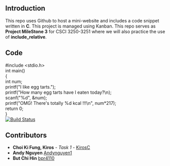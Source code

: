 ## Introduction
This repo uses Github to host a mini-website and includes a code snippet written in **C**. This project is managed using Kanban. This repo serves as **Project MileStone 3** for CSCI 3250-3251 where we will also practice the use of **include_relative**.

## Code
#include <stdio.h>  
int main()  
{  
   int num;  
   printf("I like egg tarts.");  
   printf("How many egg tarts have I eaten today?\n);  
   scanf("%d", &num);  
   printf("OMG! There's totally %d kcal !!!\n", num*217);  
   return 0;  
}  
[![Build Status](https://travis-ci.org/csci3250-2019/project-team-b.svg?branch=master)](https://travis-ci.org/csci3250-2019/project-team-b)

## Contributors

* **Choi Ki Fung, Kiros** - *Task 1* - [KirosC](https://github.com/KirosC)
* **Andy Nguyen** [Andynguyen1](https://github.com/csci3250-2019/project-team-b/blob/master/_stu/1155128997.md)
* **But Chi Hin** [bpr4110](https://github.com/csci3250-2019/project-team-b/blob/master/_stu/1155110269.md)
